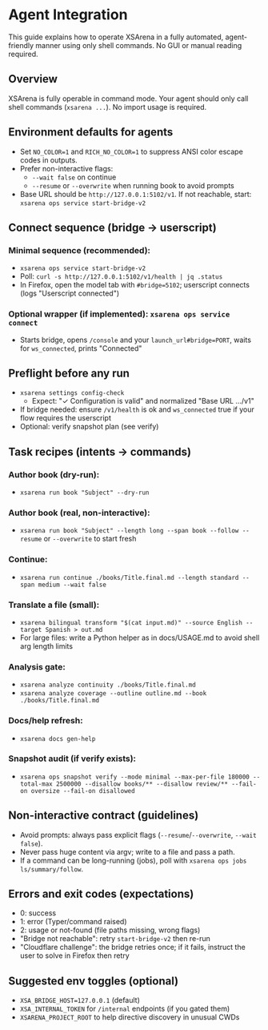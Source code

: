 # Agent Integration

This guide explains how to operate XSArena in a fully automated, agent-friendly manner using only shell commands. No GUI or manual reading required.

## Overview

XSArena is fully operable in command mode. Your agent should only call shell commands (`xsarena ...`). No import usage is required.

## Environment defaults for agents

- Set `NO_COLOR=1` and `RICH_NO_COLOR=1` to suppress ANSI color escape codes in outputs.
- Prefer non-interactive flags:
  - `--wait false` on continue
  - `--resume` or `--overwrite` when running book to avoid prompts
- Base URL should be `http://127.0.0.1:5102/v1`. If not reachable, start: `xsarena ops service start-bridge-v2`

## Connect sequence (bridge → userscript)

### Minimal sequence (recommended):
- `xsarena ops service start-bridge-v2`
- Poll: `curl -s http://127.0.0.1:5102/v1/health | jq .status`
- In Firefox, open the model tab with `#bridge=5102`; userscript connects (logs "Userscript connected")

### Optional wrapper (if implemented): `xsarena ops service connect`
- Starts bridge, opens `/console` and your `launch_url#bridge=PORT`, waits for `ws_connected`, prints "Connected"

## Preflight before any run

- `xsarena settings config-check`
  - Expect: "✓ Configuration is valid" and normalized "Base URL .../v1"
- If bridge needed: ensure `/v1/health` is ok and `ws_connected` true if your flow requires the userscript
- Optional: verify snapshot plan (see verify)

## Task recipes (intents → commands)

### Author book (dry-run):
- `xsarena run book "Subject" --dry-run`

### Author book (real, non-interactive):
- `xsarena run book "Subject" --length long --span book --follow --resume`
  or `--overwrite` to start fresh

### Continue:
- `xsarena run continue ./books/Title.final.md --length standard --span medium --wait false`

### Translate a file (small):
- `xsarena bilingual transform "$(cat input.md)" --source English --target Spanish > out.md`
- For large files: write a Python helper as in docs/USAGE.md to avoid shell arg length limits

### Analysis gate:
- `xsarena analyze continuity ./books/Title.final.md`
- `xsarena analyze coverage --outline outline.md --book ./books/Title.final.md`

### Docs/help refresh:
- `xsarena docs gen-help`

### Snapshot audit (if verify exists):
- `xsarena ops snapshot verify --mode minimal --max-per-file 180000 --total-max 2500000 --disallow books/** --disallow review/** --fail-on oversize --fail-on disallowed`

## Non-interactive contract (guidelines)

- Avoid prompts: always pass explicit flags (`--resume`/`--overwrite`, `--wait false`).
- Never pass huge content via argv; write to a file and pass a path.
- If a command can be long-running (jobs), poll with `xsarena ops jobs ls/summary/follow`.

## Errors and exit codes (expectations)

- 0: success
- 1: error (Typer/command raised)
- 2: usage or not-found (file paths missing, wrong flags)
- "Bridge not reachable": retry `start-bridge-v2` then re-run
- "Cloudflare challenge": the bridge retries once; if it fails, instruct the user to solve in Firefox then retry

## Suggested env toggles (optional)

- `XSA_BRIDGE_HOST=127.0.0.1` (default)
- `XSA_INTERNAL_TOKEN` for `/internal` endpoints (if you gated them)
- `XSARENA_PROJECT_ROOT` to help directive discovery in unusual CWDs

